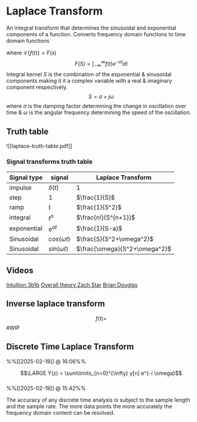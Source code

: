 # Laplace Transform
An integral transform that determines the sinusoidal and exponential components of a function.
Converts frequency domain functions to time domain functions 

where $\mathscr{L} \{f(t)\}=F(s)$
$$ F(S) = \int_{-\infty}^\infty {f(t)e^{-st}}dt$$
Integral kernel $S$ is the combination of the exponential & sinusoidal components making it it a complex variable with a real & imaginary component respectively.
$$ S = \sigma + j\omega $$
where $\sigma$ is the damping factor determining the change in oscillation over time & $\omega$ is the angular frequency determining the speed of the oscillation.
## Truth table
![[laplace-truth-table.pdf]]
### Signal transforms truth table
| Signal type | signal          | Laplace Transform             |
| ----------- | --------------- | ----------------------------- |
| impulse     | $\delta(t)$     | 1                             |
| step        | $1$             | $\frac{1}{S}$                 |
| ramp        | $t$             | $\frac{1}{S^2}$               |
| integral    | $t^n$           | $\frac{n!}{S^{n+1}}$           |
| exponential | $e^{at}$       | $\frac{1}{S-a}$               |
| Sinusoidal            | $cos(\omega t)$ | $\frac{S}{S^2+\omega^2}$      |
| Sinusoidal            | $sin(\omega t)$ | $\frac{\omega}{S^2+\omega^2}$ |
## Videos
[Intuition 3b1b](https://www.youtube.com/watch?v=EW08rD-GFh0)
[Overall theory Zach Star](https://youtu.be/n2y7n6jw5d0)
[Brian Douglas](https://www.youtube.com/watch?v=ZGPtPkTft8g&list=PLUMWjy5jgHK3j74Z5Tq6Tso1fSfVWZC8L&index=5)
## Inverse laplace transform
$$ f(t) = $$ #WIP 

## Discrete Time Laplace Transform
%%[[2025-02-19]] @ 16:06%%

$$\LARGE Y(z) = \sum\limits_{n=0}^{\infty} y[n] e^{-i \omega}$$

### 
%%[[2025-02-19]] @ 15:42%%

The accuracy of any discrete time analysis is subject to the sample length and the sample rate. The more data points the more accurately the frequency domain content can be resolved. 